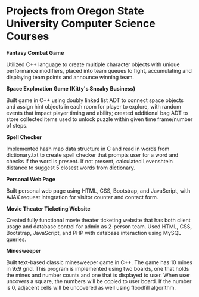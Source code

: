 # Projects from Oregon State University Computer Science Courses

**Fantasy Combat Game**

Utilized C++ language to create multiple character objects with unique performance modifiers, placed into team queues to fight, accumulating and displaying team points and announce winning team.

**Space Exploration Game (Kitty's Sneaky Business)**

Built game in C++ using doubly linked list ADT to connect space objects and assign hint objects in each room for player to explore, with random events that impact player timing and ability; created additional bag ADT to store collected items used to unlock puzzle within given time frame/number of steps. 

**Spell Checker**

Implemented hash map data structure in C and read in words from dictionary.txt to create spell checker that prompts user for a word and checks if the word is present. If not present, calculated Levenshtein distance to suggest 5 closest words from dictionary.

**Personal Web Page**

Built personal web page using HTML, CSS, Bootstrap, and JavaScript, with AJAX request integration for visitor counter and contact form. 

**Movie Theater Ticketing Website**

Created fully functional movie theater ticketing website that has both client usage and database control for admin as 2-person team. Used HTML, CSS, Bootstrap, JavaScript, and PHP with database interaction using MySQL queries.

**Minesweeper**

Built text-based classic minesweeper game in C++. The game has 10 mines in 9x9 grid. This program is implemented using two boards, one that holds the mines and number counts and one that is displayed to user. When user uncovers a square, the numbers will be copied to user board. If the number is 0, adjacent cells will be uncovered as well using floodfill algorithm.
